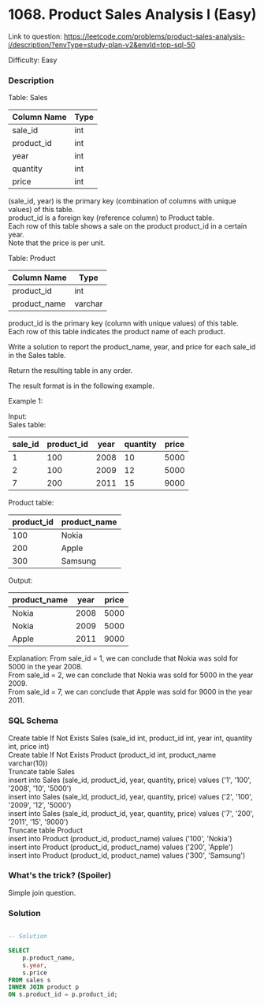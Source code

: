 # 1068. Product Sales Analysis I (Easy)

Link to question: https://leetcode.com/problems/product-sales-analysis-i/description/?envType=study-plan-v2&envId=top-sql-50

Difficulty: Easy

### Description

Table: Sales


| Column Name | Type  |
|-------------|-------|
| sale_id     | int   |
| product_id  | int   |
| year        | int   |
| quantity    | int   |
| price       | int   |

(sale_id, year) is the primary key (combination of columns with unique values) of this table.\
product_id is a foreign key (reference column) to Product table.\
Each row of this table shows a sale on the product product_id in a certain year.\
Note that the price is per unit.
 

Table: Product


| Column Name  | Type    |
|--------------|---------|
| product_id   | int     |
| product_name | varchar |

product_id is the primary key (column with unique values) of this table.\
Each row of this table indicates the product name of each product.
 

Write a solution to report the product_name, year, and price for each sale_id in the Sales table.

Return the resulting table in any order.

The result format is in the following example.

 

Example 1:

Input:\
Sales table:

| sale_id | product_id | year | quantity | price |
|---------|------------|------|----------|-------| 
| 1       | 100        | 2008 | 10       | 5000  |
| 2       | 100        | 2009 | 12       | 5000  |
| 7       | 200        | 2011 | 15       | 9000  |

Product table:

| product_id | product_name |
|------------|--------------|
| 100        | Nokia        |
| 200        | Apple        |
| 300        | Samsung      |

Output: 

| product_name | year  | price |
|--------------|-------|-------|
| Nokia        | 2008  | 5000  |
| Nokia        | 2009  | 5000  |
| Apple        | 2011  | 9000  |

Explanation: 
From sale_id = 1, we can conclude that Nokia was sold for 5000 in the year 2008.\
From sale_id = 2, we can conclude that Nokia was sold for 5000 in the year 2009.\
From sale_id = 7, we can conclude that Apple was sold for 9000 in the year 2011.



### SQL Schema
Create table If Not Exists Sales (sale_id int, product_id int, year int, quantity int, price int)\
Create table If Not Exists Product (product_id int, product_name varchar(10))\
Truncate table Sales\
insert into Sales (sale_id, product_id, year, quantity, price) values ('1', '100', '2008', '10', '5000')\
insert into Sales (sale_id, product_id, year, quantity, price) values ('2', '100', '2009', '12', '5000')\
insert into Sales (sale_id, product_id, year, quantity, price) values ('7', '200', '2011', '15', '9000')\
Truncate table Product\
insert into Product (product_id, product_name) values ('100', 'Nokia')\
insert into Product (product_id, product_name) values ('200', 'Apple')\
insert into Product (product_id, product_name) values ('300', 'Samsung')

### What's the trick? (Spoiler)

Simple join question.

### Solution

```sql

-- Solution

SELECT
    p.product_name,
    s.year,
    s.price
FROM sales s
INNER JOIN product p
ON s.product_id = p.product_id;

